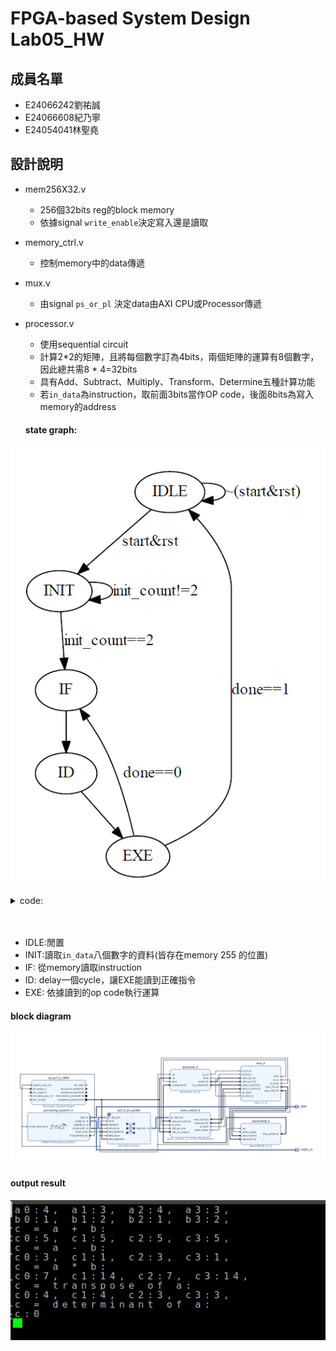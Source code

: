# FPGA-based System Design Lab05_HW

## 成員名單
* E24066242劉祐誠
* E24066608紀乃寧
* E24054041林聖堯

## 設計說明
* mem256X32.v
  * 256個32bits reg的block memory
  * 依據signal `write_enable`決定寫入還是讀取
  
* memory_ctrl.v
  * 控制memory中的data傳遞
 
* mux.v
  * 由signal `ps_or_pl` 決定data由AXI CPU或Processor傳遞

* processor.v
  * 使用sequential circuit
  * 計算2*2的矩陣，且將每個數字訂為4bits，兩個矩陣的運算有8個數字，因此總共需8 * 4=32bits
  * 具有Add、Subtract、Multiply、Transform、Determine五種計算功能
  * 若`in_data`為instruction，取前面3bits當作OP code，後面8bits為寫入memory的address
  

 
  #### state graph:
 ![State_Diagram](./img/state_graph.PNG)
 <details>
 <summary>code:</summary>
 <pre><code>
 
 ```python
 from graphviz import Digraph
 g = Digraph('G', filename='fsm.png')
 g.node("IDLE","IDLE")
 g.node("INIT","INIT")
 g.node("IF","IF")
 g.node("ID","ID")
 g.node("EXE","EXE")
 g.edge("IDLE","INIT",label="start&rst")
 g.edge("IDLE","IDLE",label="~(start&rst)")
 g.edge("INIT","IF",label="init_count==2")
 g.edge("INIT","INIT",label="init_count!=2")
 g.edge("IF","ID",label="")
 g.edge("ID","EXE",label="")
 g.edge("EXE","IDLE",label="done==1")
 g.edge("EXE","IF",label="done==0")
 g.view()
 ```
 
 </details>
 </code></pre>

   * IDLE:閒置
   * INIT:讀取`in_data`八個數字的資料(皆存在memory 255 的位置)
   * IF:  從memory讀取instruction
   * ID:  delay一個cycle，讓EXE能讀到正確指令
   * EXE: 依據讀到的op code執行運算
 #### block diagram
 ![bd](./img/bd.png)

 #### output result
 ![output](./img/output.png)
